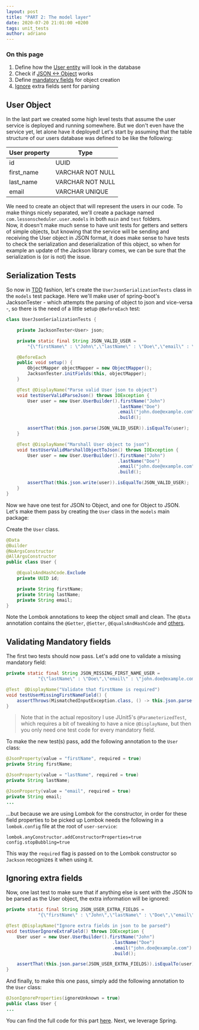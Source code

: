 ```yaml
---
layout: post
title: "PART 2: The model layer"
date: 2020-07-20 21:01:00 +0200
tags: unit_tests
author: adriano
---
```


### On this page

1. Define how the [User entity](#user-object) will look in the database
2. Check if [JSON <-> Object](#serialization-tests) works
3. Define [mandatory fields](#validating-mandatory-fields) for object creation
4. [Ignore](#ignoring-extra-fields) extra fields sent for parsing

## User Object

In the last part we created some high level tests that assume the user service is deployed and running somewhere. But we don't even have the service yet, let alone have it deployed! Let's start by assuming that the table structure of our users database was defined to be like the following:

| User property | Type             |
| ------------- | ---------------- |
| id            | UUID             |
| first_name    | VARCHAR NOT NULL |
| last_name     | VARCHAR NOT NULL |
| email         | VARCHAR UNIQUE   |

We need to create an object that will represent the users in our code. To make things nicely separated, we'll create a package named `com.lessonscheduler.user.models` in both `main` and `test` folders.  
Now, it doesn't make much sense to have unit tests for getters and setters of simple objects, but knowing that the service will be sending and receiving the User object in JSON format, it does make sense to have tests to check the serialization and deserialization of this object, so when for example an update of the Jackson library comes, we can be sure that the serialization is (or is not) the issue.

## Serialization Tests

So now in [TDD](https://martinfowler.com/bliki/TestDrivenDevelopment.html) fashion, let's create the `UserJsonSerializationTests` class in the `models` test package. Here we'll make user of spring-boot's JacksonTester - which attempts the parsing of object to json and vice-versa -, so there is the need of a little setup `@BeforeEach` test:

```java
class UserJsonSerializationTests {

    private JacksonTester<User> json;

    private static final String JSON_VALID_USER =
        "{\"firstName\" : \"John\",\"lastName\" : \"Doe\",\"email\" : \"john.doe@example.com\"}";

    @BeforeEach
    public void setup() {
        ObjectMapper objectMapper = new ObjectMapper();
        JacksonTester.initFields(this, objectMapper);
    }

    @Test @DisplayName("Parse valid User json to object")
    void testUserValidParseJson() throws IOException {
        User user = new User.UserBuilder().firstName("John")
                                          .lastName("Doe")
                                          .email("john.doe@example.com")
                                          .build();

        assertThat(this.json.parse(JSON_VALID_USER)).isEqualTo(user);
    }

    @Test @DisplayName("Marshall User object to json")
    void testUserValidMarshallObjectToJson() throws IOException {
        User user = new User.UserBuilder().firstName("John")
                                          .lastName("Doe")
                                          .email("john.doe@example.com")
                                          .build();

        assertThat(this.json.write(user)).isEqualTo(JSON_VALID_USER);
    }
}
```

Now we have one test for JSON to Object, and one for Object to JSON. Let's make them pass by creating the `User` class in the `models` main package:

Create the `User` class.

```java
@Data
@Builder
@NoArgsConstructor
@AllArgsConstructor
public class User {

    @EqualsAndHashCode.Exclude
    private UUID id;

    private String firstName;
    private String lastName;
    private String email;
}
```

Note the Lombok annotations to keep the object small and clean. The `@Data` annotation contains the `@Getter`, `@Setter`, `@EqualsAndHashCode` and [others](https://projectlombok.org/features/Data).

## Validating Mandatory fields

The first two tests should now pass. Let's add one to validate a missing mandatory field:

```java
private static final String JSON_MISSING_FIRST_NAME_USER =
            "{\"lastName\" : \"Doe\",\"email\" : \"john.doe@example.com\"}";

@Test  @DisplayName("Validate that firstName is required")
void testUserMissingFirstNameField() {
    assertThrows(MismatchedInputException.class, () -> this.json.parse(jsonMissingFirstNameUser));
}
```

> Note that in the actual repository I use JUnit5's `@ParameterizedTest`, which requires a bit of tweaking to have a nice `@DisplayName`, but then you only need one test code for every mandatory field.

To make the new test(s) pass, add the following annotation to the `User` class:

```java
@JsonProperty(value = "firstName", required = true)
private String firstName;

@JsonProperty(value = "lastName", required = true)
private String lastName;

@JsonProperty(value = "email", required = true)
private String email;
...
```

...but because we are using Lombok for the constructor, in order for these field properties to be picked up Lombok needs the following in a `lombok.config` file at the root of `user-service`:

```properties
lombok.anyConstructor.addConstructorProperties=true
config.stopBubbling=true
```

This way the `required` flag is passed on to the Lombok constructor so `Jackson` recognizes it when using it.

## Ignoring extra fields

Now, one last test to make sure that if anything else is sent with the JSON to be parsed as the User object, the extra information will be ignored:

```java
private static final String JSON_USER_EXTRA_FIELDS =
            "{\"firstName\" : \"John\",\"lastName\" : \"Doe\",\"email\" : \"john.doe@example.com\",\"extraField\" : \"extraValue\"}";

@Test @DisplayName("Ignore extra fields in json to be parsed")
void testUserIgnoreExtraField() throws IOException {
    User user = new User.UserBuilder().firstName("John")
                                        .lastName("Doe")
                                        .email("john.doe@example.com")
                                        .build();

    assertThat(this.json.parse(JSON_USER_EXTRA_FIELDS)).isEqualTo(user);
}
```

And finally, to make this one pass, simply add the following annotation to the `User` class:

```java
@JsonIgnoreProperties(ignoreUnknown = true)
public class User {
...
```

You can find the full code for this part [here](https://github.com/nu75h311/lesson-scheduler/tree/part-02-the-model-layer).
Next, we leverage Spring.
